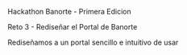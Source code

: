 Hackathon Banorte - Primera Edicion

Reto 3 - Rediseñar el Portal de Banorte

Rediseñamos a un portal sencillo e intuitivo de usar
